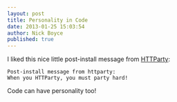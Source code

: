 ```yaml
---
layout: post
title: Personality in Code
date: 2013-01-25 15:03:54
author: Nick Boyce
published: true
---
```


I liked this nice little post-install message from [HTTParty](https://github.com/jnunemaker/httparty):

    Post-install message from httparty:
    When you HTTParty, you must party hard!

Code can have personality too!